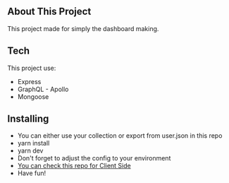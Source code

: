 ## About This Project

This project made for simply the dashboard making.

## Tech

This project use:
- Express
- GraphQL - Apollo
- Mongoose

## Installing

- You can either use your collection or export from user.json in this repo
- yarn install
- yarn dev
- Don't forget to adjust the config to your environment
- [You can check this repo for Client Side](https://github.com/erlandazakaria/erl-dashboard-boilerplate)
- Have fun!
